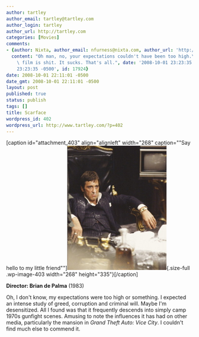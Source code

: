 ```yaml
---
author: tartley
author_email: tartley@tartley.com
author_login: tartley
author_url: http://tartley.com
categories: [Movies]
comments:
- {author: Nixta, author_email: nfurness@nixta.com, author_url: 'http://nixtarolls.nixta.com',
  content: "Oh man, no, your expectations couldn't have been too high.\r\n\r\nThis\
    \ film is shit. It sucks. That's all.", date: '2008-10-01 23:23:35 -0500', date_gmt: '2008-10-01
    23:23:35 -0500', id: 17924}
date: 2008-10-01 22:11:01 -0500
date_gmt: 2008-10-01 22:11:01 -0500
layout: post
published: true
status: publish
tags: []
title: Scarface
wordpress_id: 402
wordpress_url: http://www.tartley.com/?p=402
---
```


\[caption id="attachment\_403" align="alignleft" width="268"
caption=""Say hello to my little
friend""\]![](/assets/2008/10/scarfacepacino.jpg "scarfacepacino"){.size-full
.wp-image-403 width="268" height="335"}\[/caption\]

**Director: Brian de Palma** (1983)

Oh, I don't know, my expectations were too high or something. I expected
an intense study of greed, corruption and criminal will. Maybe I'm
desensitized. All I found was that it frequently descends into simply
camp 1970s gunfight scenes. Amusing to note the influences it has had on
other media, particularly the mansion in *Grand Theft Auto: Vice City*.
I couldn't find much else to commend it.
